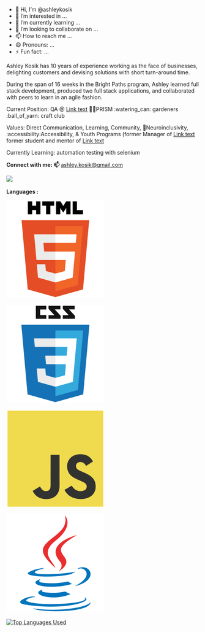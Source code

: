- 👋 Hi, I’m @ashleykosik
- 👀 I’m interested in ...
- 🌱 I’m currently learning ...
- 💞️ I’m looking to collaborate on ...
- 📫 How to reach me ...
- 😄 Pronouns: ...
- ⚡ Fun fact: ...

Ashley Kosik has 10 years of experience working as the face of businesses, delighting customers and devising solutions with short turn-around time. 

During the span of 16 weeks in the Bright Paths program, Ashley learned full stack development, produced two full stack applications, and collaborated with peers to learn in an agile fashion. 

Current Position: QA @ [Link text](https://www.perficient.com "Perficient") 🏳️‍🌈PRISM :watering_can: gardeners :ball_of_yarn: craft club

Values: Direct Communication, Learning, Community, 🧠Neuroinclusivity, :accessibility:Accessibility, & Youth Programs (former Manager of [Link text](https://www.therobotgarage.com "The Robot Garage") former student and mentor of [Link text](https://www.firstinspires.org/robotics/frc "FIRST Robotics Programs")

Currently Learning: automation testing with selenium

**Connect with me: 📫** ashley.kosik@gmail.com

![](https://raw.githubusercontent.com/rahuldkjain/github-profile-readme-generator/master/src/images/icons/Social/linked-in-alt.svg)

**Languages :**

![](https://raw.githubusercontent.com/devicons/devicon/master/icons/html5/html5-original-wordmark.svg)

![](https://raw.githubusercontent.com/devicons/devicon/master/icons/css3/css3-original-wordmark.svg)

![](https://raw.githubusercontent.com/devicons/devicon/master/icons/javascript/javascript-original.svg)

![](https://raw.githubusercontent.com/devicons/devicon/master/icons/java/java-original.svg)

[![Top Languages Used](https://github-readme-stats.vercel.app/api/top-langs/?username=ashleykosik)](https://github.com/anuraghazra/github-readme-stats)
<!---
ashleykosik/ashleykosik is a ✨ special ✨ repository because its `README.md` (this file) appears on your GitHub profile.
You can click the Preview link to take a look at your changes.
--->
